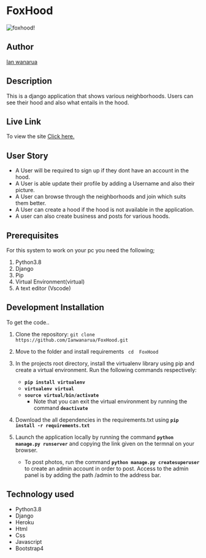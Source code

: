 # FoxHood

![foxhood!](//hood/static/img/screen.png)

## Author

[Ian wanarua](https://github.com/Ianwanarua)

## Description

This is a django application that shows various neighborhoods. Users can see their hood and also what entails in the hood.

## Live Link

To view the site [Click here.](https://foxhood.herokuapp.com/)

## User Story

* A User will be required to sign up if they dont have an account in the hood.
* A User is able update their profile by adding a Username and also their picture.
* A User can browse through the neighborhoods and join which suits them better. 
* A User can create a hood if the hood is not available in the application.
* A user can also create business and posts for various hoods.

## Prerequisites

For this system to work on your pc you need the following; 

1. Python3.8
2. Django
3. Pip
4. Virtual Environment(virtual)
5. A text editor (Vscode)

## Development Installation

To get the code..

1. Clone the repository:
 `git clone  https://github.com/Ianwanarua/FoxHood.git`

2. Move to the folder and install requirements
 ` cd  FoxHood`
3. In the projects root directory, install the virtualenv library using pip and create a virtual environment. Run the following commands respectively:
    - **`pip install virtualenv`**
    - **`virtualenv virtual`**
    - **`source virtual/bin/activate`**
        * Note that you can exit the virtual environment by running the command **`deactivate`**
4. Download the all dependencies in the requirements.txt using **`pip install -r requirements.txt`**
5. Launch the application locally by running the command **`python manage.py runserver`** and copying the link given on the termnal on your browser.
    - To post photos, run the command  **`python manage.py createsuperuser`** to create an admin account in order to post. Access to the admin panel is by adding the path /admin to the address bar.

## Technology used

* Python3.8
* Django
* Heroku
* Html
* Css
* Javascript
* Bootstrap4